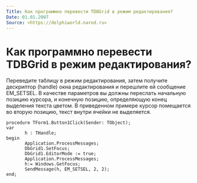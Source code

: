 ```yaml
---
Title: Как программно перевести TDBGrid в режим редактирования?
Date: 01.01.2007
Source: <https://delphiworld.narod.ru>
---
```



Как программно перевести TDBGrid в режим редактирования?
========================================================

Переведите таблицу в режим редактирования, затем получите дескриптор
(handle) окна редактирования и перешлите ей сообщение EM\_SETSEL. В
качестве параметров вы должны переслать начальную позицию курсора, и
конечную позицию, определяющую конец выделения текста цветом. В
приведенном примере курсор помещается во вторую позицию, текст внутри
ячейки не выделяется.

    procedure TForm1.Button1Click(Sender: TObject);
    var
           h : THandle;
    begin
           Application.ProcessMessages;
           DbGrid1.SetFocus;
           DbGrid1.EditorMode := true;
           Application.ProcessMessages;
           h:= Windows.GetFocus;
           SendMessage(h, EM_SETSEL, 2, 2);
    end;

